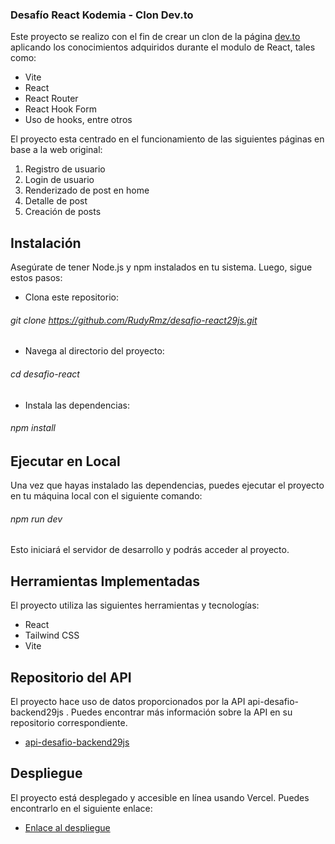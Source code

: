 ### Desafío React Kodemia - Clon Dev.to

Este proyecto se realizo con el fin de crear un clon de la página [dev.to](https://dev.to/ "dev.to") aplicando los conocimientos adquiridos durante el modulo de React, tales como:

- Vite
- React
- React Router
- React Hook Form
- Uso de hooks, entre otros

El proyecto esta centrado en el funcionamiento de las siguientes páginas en base a la web original:

1. Registro de usuario
2. Login de usuario
3. Renderizado de post en home
4. Detalle de post
5. Creación de posts

## Instalación

Asegúrate de tener Node.js y npm instalados en tu sistema. Luego, sigue estos pasos:

- Clona este repositorio:

###### git clone https://github.com/RudyRmz/desafio-react29js.git

- Navega al directorio del proyecto:

###### cd desafio-react

- Instala las dependencias:

###### npm install

## Ejecutar en Local

Una vez que hayas instalado las dependencias, puedes ejecutar el proyecto en tu máquina local con el siguiente comando:

###### npm run dev

Esto iniciará el servidor de desarrollo y podrás acceder al proyecto.

## Herramientas Implementadas

El proyecto utiliza las siguientes herramientas y tecnologías:

- React
- Tailwind CSS
- Vite

## Repositorio del API

El proyecto hace uso de datos proporcionados por la API api-desafio-backend29js
. Puedes encontrar más información sobre la API en su repositorio correspondiente.

- [api-desafio-backend29js](https://github.com/RudyRmz/api-desafio-backend29js "api-desafio-backend29js")

## Despliegue

El proyecto está desplegado y accesible en línea usando Vercel. Puedes encontrarlo en el siguiente enlace:

- [Enlace al despliegue](https://desafio-react29js.vercel.app/ "Enlace al despliegue")
